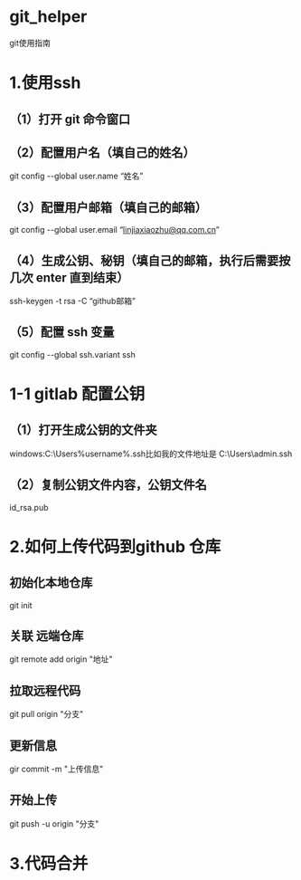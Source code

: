 # git_helper
git使用指南
# 1.使用ssh
## （1）打开 git 命令窗口
## （2）配置用户名（填自己的姓名）
git config --global user.name “姓名”
## （3）配置用户邮箱（填自己的邮箱）
git config --global user.email “linjiaxiaozhu@qq.com.cn”
## （4）生成公钥、秘钥（填自己的邮箱，执行后需要按几次 enter 直到结束）
ssh-keygen -t rsa -C “github邮箱”
## （5）配置 ssh 变量
git config --global ssh.variant ssh
# 1-1 gitlab 配置公钥
## （1）打开生成公钥的文件夹
windows:C:\Users%username%.ssh比如我的文件地址是 C:\Users\admin.ssh
## （2）复制公钥文件内容，公钥文件名
id_rsa.pub


# 2.如何上传代码到github 仓库
## 初始化本地仓库 
git init 
## 关联 远端仓库 
git remote add origin "地址"
## 拉取远程代码
git pull origin "分支"
## 更新信息
gir commit -m "上传信息"
## 开始上传
git push -u origin "分支"
 
# 3.代码合并